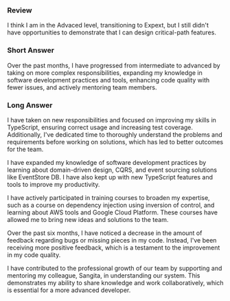 ### Review

I think I am in the Advaced level, transitioning to Expext, but I still didn't have opportunities to demonstrate that I can design critical-path features.

### Short Answer

Over the past months, I have progressed from intermediate to advanced by taking on more complex responsibilities, expanding my knowledge in software development practices and tools, enhancing code quality with fewer issues, and actively mentoring team members.

### Long Answer

I have taken on new responsibilities and focused on improving my skills in TypeScript, ensuring correct usage and increasing test coverage. Additionally, I've dedicated time to thoroughly understand the problems and requirements before working on solutions, which has led to better outcomes for the team.

I have expanded my knowledge of software development practices by learning about domain-driven design, CQRS, and event sourcing solutions like EventStore DB. I have also kept up with new TypeScript features and tools to improve my productivity.

I have actively participated in training courses to broaden my expertise, such as a course on dependency injection using inversion of control, and learning about AWS tools and Google Cloud Platform. These courses have allowed me to bring new ideas and solutions to the team.

Over the past six months, I have noticed a decrease in the amount of feedback regarding bugs or missing pieces in my code. Instead, I've been receiving more positive feedback, which is a testament to the improvement in my code quality.

I have contributed to the professional growth of our team by supporting and mentoring my colleague, Sangita, in understanding our system. This demonstrates my ability to share knowledge and work collaboratively, which is essential for a more advanced developer.
